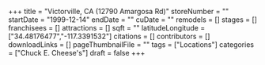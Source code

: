 +++
title = "Victorville, CA (12790 Amargosa Rd)"
storeNumber = ""
startDate = "1999-12-14"
endDate = ""
cuDate = ""
remodels = []
stages = []
franchisees = []
attractions = []
sqft = ""
latitudeLongitude = ["34.48176477","-117.3391532"]
citations = []
contributors = []
downloadLinks = []
pageThumbnailFile = ""
tags = ["Locations"]
categories = ["Chuck E. Cheese's"]
draft = false
+++
